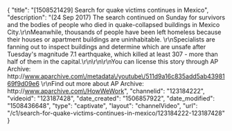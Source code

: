 {
    "title": "[1508521429] Search for quake victims continues in Mexico",
    "description": "(24 Sep 2017) The search continued on Sunday for survivors and the bodies of people who died in quake-collapsed buildings in Mexico City.\r\nMeanwhile, thousands of people have been left homeless because their houses or apartment buildings are uninhabitable. \r\nSpecialists are fanning out to inspect buildings and determine which are unsafe after Tuesday's magnitude 7.1 earthquake, which killed at least 307 - more than half of them in the capital.\r\n\r\n\r\nYou can license this story through AP Archive: http:\/\/www.aparchive.com\/metadata\/youtube\/511d9a16c835add5ab4398169f9d09e6 \r\nFind out more about AP Archive: http:\/\/www.aparchive.com\/HowWeWork",
    "channelid": "123184222",
    "videoid": "123187428",
    "date_created": "1506857922",
    "date_modified": "1508436648",
    "type": "captivate",
    "layout": "channelVideo",
    "url": "\/c1\/search-for-quake-victims-continues-in-mexico\/123184222-123187428"
}
